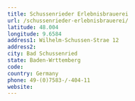 ```yaml
---
title: Schussenrieder Erlebnisbrauerei
url: /schussenrieder-erlebnisbrauerei/
latitude: 48.004
longitude: 9.6584
address1: Wilhelm-Schussen-Strae 12
address2: 
city: Bad Schussenried
state: Baden-Wrttemberg
code: 
country: Germany
phone: 49-(0)7583-/-404-11
website: 
---
```


